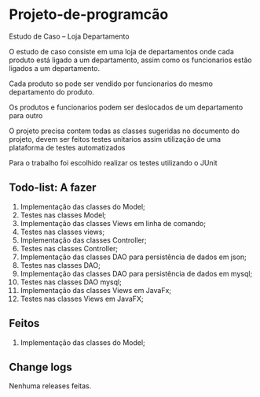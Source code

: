 ﻿# Projeto-de-programcão
Estudo de Caso – Loja Departamento

<p>O estudo de caso consiste em uma loja de departamentos onde cada produto está ligado a um departamento, assim como os 
funcionarios estão ligados a um departamento.</p> 
<p>Cada produto so pode ser vendido por funcionarios do mesmo departamento do produto.</p> 
<p>Os produtos e funcionarios podem ser deslocados de um departamento para outro</p>

<p>O projeto precisa contem todas as classes sugeridas no documento do projeto, devem ser feitos testes unitarios assim utilização de uma plataforma de testes automatizados</p>

<p>Para o trabalho foi escolhido realizar os testes utilizando o JUnit</p>

## Todo-list: A fazer
1. Implementação das classes do Model;
2. Testes nas classes Model;
3. Implementação das classes Views em linha de comando;
4. Testes nas classes views;
5. Implementação das classes Controller;
6. Testes nas classes Controller;
7. Implementação das classes DAO para persistência de dados em json;
8. Testes nas classes DAO;
9. Implementação das classes DAO para persistência de dados em mysql;
10. Testes nas classes DAO mysql;
11. Implementação das classes Views em JavaFx;
12. Testes nas classes Views em JavaFX;

## Feitos
1. Implementação das classes do Model;



## Change logs

Nenhuma releases feitas.